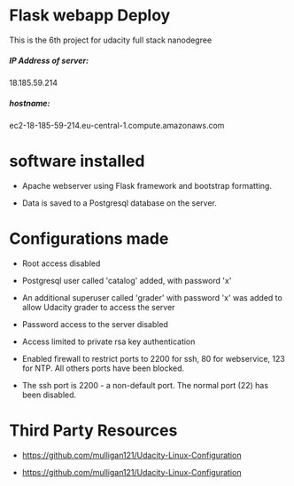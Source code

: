 # Flask webapp Deploy
This is the 6th project for udacity full stack nanodegree

##### IP Address of server:

18.185.59.214

##### hostname: 
ec2-18-185-59-214.eu-central-1.compute.amazonaws.com


# software installed
- Apache webserver using Flask framework and bootstrap formatting.

- Data is saved to a Postgresql database on the server.

# Configurations made

  -  Root access disabled

   - Postgresql user called 'catalog' added, with password 'x'

-    An additional superuser called 'grader' with password 'x' was added to allow Udacity grader to access the server

 -   Password access to the server disabled

  -  Access limited to private rsa key authentication

   - Enabled firewall to restrict ports to 2200 for ssh, 80 for webservice, 123 for NTP. All others ports have been blocked.

-    The ssh port is 2200 - a non-default port. The normal port (22) has been disabled.

# Third Party Resources

 -   https://github.com/mulligan121/Udacity-Linux-Configuration

  -  https://github.com/mulligan121/Udacity-Linux-Configuration

